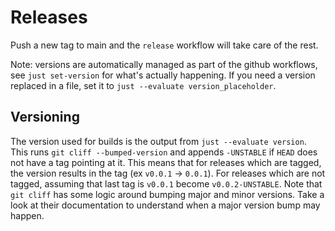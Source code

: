 # Releases

Push a new tag to main and the `release` workflow will take care of the rest.

Note: versions are automatically managed as part of the github workflows, see
`just set-version` for what's actually happening. If you need a version replaced
in a file, set it to `just --evaluate version_placeholder`.

## Versioning

The version used for builds is the output from `just --evaluate version`. This
runs `git cliff --bumped-version` and appends `-UNSTABLE` if `HEAD` does not
have a tag pointing at it. This means that for releases which are tagged, the
version results in the tag (ex `v0.0.1` -> `0.0.1`). For releases which are not
tagged, assuming that last tag is `v0.0.1` become `v0.0.2-UNSTABLE`. Note that
`git cliff` has some logic around bumping major and minor versions. Take a look
at their documentation to understand when a major version bump may happen.
